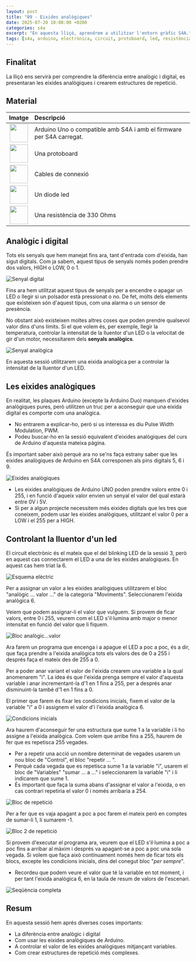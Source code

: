 ```yaml
---
layout: post
title: "09 - Eixides analògiques"
date: 2025-07-20 10:00:00 +0200
categories: s4a
excerpt: "En aquesta lliçó, aprendrem a utilitzar l'entorn gràfic S4A."
tags: [s4a, arduino, electrònica, circuit, protoboard, led, resistència, potenciòmetre]
---
```


[img1]: /assets/imatges/s4a/s4a_09_01.png "Senyal digital"
[img2]: /assets/imatges/s4a/s4a_09_02.png "Senyal analògica"
[img3]: /assets/imatges/s4a/s4a_09_03.png "Eixides analògiques"
[img4]: /assets/imatges/s4a/s4a_09_04.png "Esquema elèctric"
[img5]: /assets/imatges/s4a/s4a_09_05.png "Bloc analògic...valor"
[img6]: /assets/imatges/s4a/s4a_09_06.png "Condicions inicials"
[img7]: /assets/imatges/s4a/s4a_09_07.png "Bloc de repetició"
[img8]: /assets/imatges/s4a/s4a_09_08.png "Bloc 2 de repetició"
[img9]: /assets/imatges/s4a/s4a_09_09.png "Seqüència completa"

## Finalitat

La lliçó ens servirà per comprendre la diferència entre analògic i digital, es presentaran les eixides analògiques i crearem estructures de repetició.

## Material

|                               Imatge                               | Descripció                                                           |
| :----------------------------------------------------------------: | :------------------------------------------------------------------- |
|   <img src="/assets/imatges/mat/mat_unor3.png" width="50" height="50">    | Arduino Uno o compatible amb S4A i amb el firmware per S4A carregat. |
| <img src="/assets/imatges/mat/mat_protoboard.png" width="50" height="50"> | Una protoboard                                                       |
|   <img src="/assets/imatges/mat/mat_dupont.png" width="50" height="50">   | Cables de connexió                                                   |
|    <img src="/assets/imatges/mat/mat_led.png" width="50" height="50">     | Un díode led                                                         |
|  <img src="/assets/imatges/mat/mat_resis330.png" width="50" height="50">  | Una resistència de 330 Ohms                                          |

## Analògic i digital

Tots els senyals que hem manejat fins ara, tant d'entrada com d'eixida, han sigut digitals. Com ja sabem, aquest tipus de senyals només poden prendre dos valors, HIGH o LOW, 0 o 1.

![Senyal digital][img1]

Fins ara hem utilitzat aquest tipus de senyals per a encendre o apagar un LED o llegir si un polsador està pressionat o no. De fet, molts dels elements que existeixen són d'aquest tipus, com una alarma o un sensor de presència.

No obstant això existeixen moltes altres coses que poden prendre qualsevol valor dins d'uns límits. Si el que volem és, per exemple, llegir la temperatura, controlar la intensitat de la lluentor d'un LED o la velocitat de gir d'un motor, necessitarem dels **senyals analògics**.

![Senyal analògica][img2]

En aquesta sessió utilitzarem una eixida analògica per a controlar la intensitat de la lluentor d'un LED.

## Les eixides analògiques

En realitat, les plaques Arduino (excepte la Arduino Duo) manquen d'eixides analògiques pures, però utilitzen un truc per a aconseguir que una eixida digital es comporte com una analògica.

- No entrarem a explicar-ho, però si us interessa es diu Pulse Width Modulation, PWM.
- Podeu buscar-ho en la sessió equivalent d'eixides analògiques del curs de Arduino d'aquesta mateixa pàgina.

És important saber això perquè ara no se'ns faça estrany saber que les eixides analògiques de Arduino en S4A corresponen als pins digitals 5, 6 i 9.

![Eixides analògiques][img3]

- Les eixides analògiques de Arduino UNO poden prendre valors entre 0 i 255, i en funció d'aqueix valor envien un senyal el valor del qual estarà entre 0V i 5V.
- Si per a algun projecte necessitem més eixides digitals que les tres que coneixem, podem usar les eixides analògiques, utilitzant el valor 0 per a LOW i el 255 per a HIGH.

## Controlant la lluentor d'un led

El circuit electrònic és el mateix que el del blinking LED de la sessió 3, però en aquest cas connectarem el LED a una de les eixides analògiques. En aquest cas hem triat la 6.

![Esquema elèctric][img4]

Per a assignar un valor a les eixides analògiques utilitzarem el bloc "analògic ... valor ..." de la categoria "Moviments". Seleccionarem l'eixida analògica 6.

Veiem que podem assignar-li el valor que vulguem. Si provem de ficar valors, entre 0 i 255, veurem com el LED s'il·lumina amb major o menor intensitat en funció del valor que li fiquem.

![Bloc analògic...valor][img5]

Ara farem un programa que encenga i a apague el LED a poc a poc, és a dir, que faça prendre a l'eixida analògica tots els valors des de 0 a 255 i després faça el mateix des de 255 a 0.

Per a poder anar variant el valor de l'eixida crearem una variable a la qual anomenarem "i". La idea és que l'eixida prenga sempre el valor d'aquesta variable i anar incrementant-la d'1 en 1 fins a 255, per a després anar disminuint-la també d'1 en 1 fins a 0.

El primer que farem és fixar les condicions inicials, fixem el valor de la variable "i" a 0 i assignem el valor d'i l'eixida analògica 6.

![Condicions inicials][img6]

Ara haurem d'aconseguir fer una estructura que sume 1 a la variable i li ho assigne a l'eixida analògica. Com volem que arribe fins a 255, haurem de fer que es repetisca 255 vegades.

- Per a repetir una acció un nombre determinat de vegades usarem un nou bloc de "Control", el bloc "repetir ... ".
- Perquè cada vegada que es repetisca sume 1 a la variable "i", usarem el bloc de "Variables" "sumar ... a ..." i seleccionarem la variable "i" i li indicarem que sume 1.
- És important que faça la suma abans d'assignar el valor a l'eixida, o en cas contrari repetiria el valor 0 i només arribaria a 254.

![Bloc de repetició][img7]

Per a fer que es vaja apagant a poc a poc farem el mateix però en comptes de sumar-li 1, li sumarem -1.

![Bloc 2 de repetició][img8]

Si provem d'executar el programa ara, veurem que el LED s'il·lumina a poc a poc fins a arribar al màxim i després va apagant-se a poc a poc una sola vegada. Si volem que faça això contínuament només hem de ficar tots els blocs, excepte les condicions inicials, dins del conegut bloc "_per sempre_".

- Recordeu que podem veure el valor que té la variable en tot moment, i per tant l'eixida analògica 6, en la taula de resum de valors de l'escenari.

![Seqüència completa][img9]

## Resum

En aquesta sessió hem aprés diverses coses importants:

- La diferència entre analògic i digital
- Com usar les eixides analògiques de Arduino.
- A controlar el valor de les eixides analògiques mitjançant variables.
- Com crear estructures de repetició més complexes.

